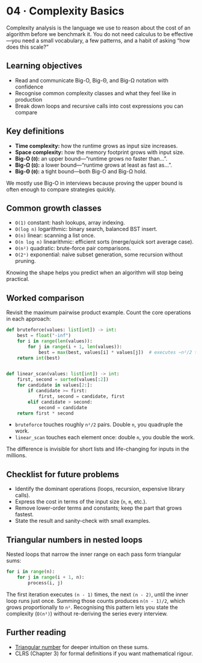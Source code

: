# 04 · Complexity Basics

Complexity analysis is the language we use to reason about the cost of an algorithm before we benchmark it. You do not need calculus to be effective—you need a small vocabulary, a few patterns, and a habit of asking “how does this scale?”

## Learning objectives
- Read and communicate Big-O, Big-Θ, and Big-Ω notation with confidence
- Recognise common complexity classes and what they feel like in production
- Break down loops and recursive calls into cost expressions you can compare

## Key definitions
- **Time complexity:** how the runtime grows as input size increases.
- **Space complexity:** how the memory footprint grows with input size.
- **Big-O (`O`):** an upper bound—“runtime grows no faster than…”.
- **Big-Ω (`Ω`):** a lower bound—“runtime grows at least as fast as…”.
- **Big-Θ (`Θ`):** a tight bound—both Big-O and Big-Ω hold.

We mostly use Big-O in interviews because proving the upper bound is often enough to compare strategies quickly.

## Common growth classes
- `O(1)` constant: hash lookups, array indexing.
- `O(log n)` logarithmic: binary search, balanced BST insert.
- `O(n)` linear: scanning a list once.
- `O(n log n)` linearithmic: efficient sorts (merge/quick sort average case).
- `O(n²)` quadratic: brute-force pair comparisons.
- `O(2ⁿ)` exponential: naive subset generation, some recursion without pruning.

Knowing the shape helps you predict when an algorithm will stop being practical.

## Worked comparison
Revisit the maximum pairwise product example. Count the core operations in each approach:

```python
def bruteforce(values: list[int]) -> int:
    best = float("-inf")
    for i in range(len(values)):
        for j in range(i + 1, len(values)):
            best = max(best, values[i] * values[j])  # executes ~n²/2 times
    return int(best)


def linear_scan(values: list[int]) -> int:
    first, second = sorted(values[:2])
    for candidate in values[2:]:
        if candidate >= first:
            first, second = candidate, first
        elif candidate > second:
            second = candidate
    return first * second
```

- `bruteforce` touches roughly `n²/2` pairs. Double `n`, you quadruple the work.
- `linear_scan` touches each element once: double `n`, you double the work.

The difference is invisible for short lists and life-changing for inputs in the millions.

## Checklist for future problems
- Identify the dominant operations (loops, recursion, expensive library calls).
- Express the cost in terms of the input size (`n`, `m`, etc.).
- Remove lower-order terms and constants; keep the part that grows fastest.
- State the result and sanity-check with small examples.

## Triangular numbers in nested loops
Nested loops that narrow the inner range on each pass form triangular sums:

```python
for i in range(n):
    for j in range(i + 1, n):
        process(i, j)
```

The first iteration executes `(n - 1)` times, the next `(n - 2)`, until the inner loop runs just once. Summing those counts produces `n(n - 1)/2`, which grows proportionally to `n²`. Recognising this pattern lets you state the complexity (`O(n²)`) without re-deriving the series every interview.

## Further reading
- [Triangular number](https://en.wikipedia.org/wiki/Triangular_number) for deeper intuition on these sums.
- CLRS (Chapter 3) for formal definitions if you want mathematical rigour.
